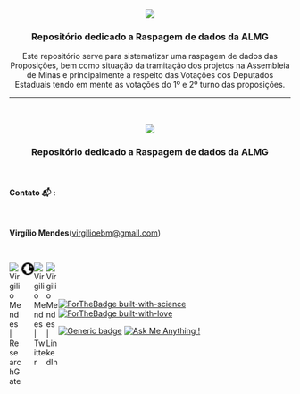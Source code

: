 <p align="center">
  <img align='center' src="https://media.giphy.com/media/JmBXdjfIblJDi/giphy.gif" width="190">
    <h3 align="center"> Repositório dedicado a Raspagem de dados da ALMG  </h3>
    </p>

<p align="center">
  Este repositório serve para sistematizar uma raspagem de dados das Proposições, bem como situação da tramitação dos projetos na Assembleia de Minas e principalmente a respeito das Votações dos Deputados Estaduais tendo em mente as votações do 1º e 2º turno das proposições.
    <br />
    </p>
</p>



<!-- TABLE OF CONTENTS -->


******

<br />


<p align="center">
  <img align='center' src="https://media.giphy.com/media/fwbZnTftCXVocKzfxR/giphy.gif" width="190">
    <h3 align="center"> Repositório dedicado a Raspagem de dados da ALMG  </h3>
    </p>

<br />

#### Contato :mailbox_with_mail: :

<br />

**Virgílio Mendes**([virgilioebm@gmail.com](mailto:virgilioebm@gmail.com))

<br />

[<img align="left" alt="Virgilio Mendes | ResearchGate" width="22px" src="https://cdn.jsdelivr.net/npm/simple-icons@v3/icons/researchgate.svg" />][researchgate2]
[<img align="left" alt="virgiliomendes.github.io" width="22px" src="https://raw.githubusercontent.com/iconic/open-iconic/master/svg/globe.svg" />][website2]
[<img align="left" alt="Virgilio Mendes | Twitter" width="22px" src="https://cdn.jsdelivr.net/npm/simple-icons@v3/icons/twitter.svg" />][twitter2]
[<img align="left" alt="Virgilio Mendes | LinkedIn" width="22px" src="https://cdn.jsdelivr.net/npm/simple-icons@v3/icons/linkedin.svg" />][linkedin2]


<br />
<br />
<br />


[![ForTheBadge built-with-science](http://ForTheBadge.com/images/badges/built-with-science.svg)](https://GitHub.com/Naereen/)
[![ForTheBadge built-with-love](http://ForTheBadge.com/images/badges/built-with-love.svg)](https://GitHub.com/Naereen/)

[researchgate2]: https://www.researchgate.net/profile/Virgilio_Mendes3
[website2]: https://virgiliomendes.github.io
[twitter2]: https://twitter.com/Mendes_txt
[linkedin2]: https://www.linkedin.com/in/virgiliomendes/



[![Generic badge](https://img.shields.io/badge/Updated-Yes-<GREEN>.svg)](https://shields.io/)
[![Ask Me Anything !](https://img.shields.io/badge/Ask%20me-anything-1abc9c.svg)](https://GitHub.com/Naereen/ama)
